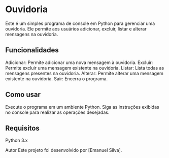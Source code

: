 # Ouvidoria

Este é um simples programa de console em Python para gerenciar uma ouvidoria. Ele permite aos usuários adicionar, excluir, listar e alterar mensagens na ouvidoria.

## Funcionalidades

Adicionar: Permite adicionar uma nova mensagem à ouvidoria.
Excluir: Permite excluir uma mensagem existente na ouvidoria.
Listar: Lista todas as mensagens presentes na ouvidoria.
Alterar: Permite alterar uma mensagem existente na ouvidoria.
Sair: Encerra o programa.

## Como usar

Execute o programa em um ambiente Python.
Siga as instruções exibidas no console para realizar as operações desejadas.

## Requisitos
Python 3.x

Autor
Este projeto foi desenvolvido por [Emanuel Silva].

